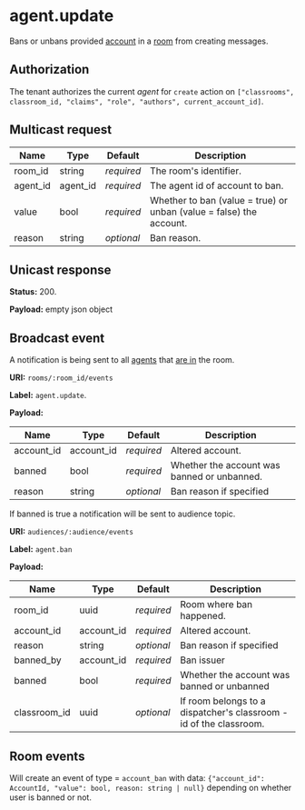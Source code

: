 # agent.update

Bans or unbans provided [account](../agent.md#agent) in a [room](../room.md#room) from creating messages.

## Authorization

The tenant authorizes the current _agent_ for `create` action on `["classrooms", classroom_id, "claims", "role", "authors", current_account_id]`.

## Multicast request

Name             | Type                 | Default    | Description
---------------- | -------------------- | ---------- | ------------------
room_id          | string               | _required_ | The room's identifier.
agent_id         | agent_id             | _required_ | The agent id of account to ban.
value            | bool                 | _required_ | Whether to ban (value = true) or unban (value = false) the account.
reason           | string               | _optional_ | Ban reason.

## Unicast response

**Status:** 200.

**Payload:** empty json object


## Broadcast event

A notification is being sent to all [agents](../agent.md#agent) that
[are in](../room/enter.md) the room.

**URI:** `rooms/:room_id/events`

**Label:** `agent.update`.

**Payload:**

Name             | Type        | Default    | Description
---------------- | ----------- | ---------- | -----------------------------------
account_id       | account_id  | _required_ | Altered account.
banned           | bool        | _required_ | Whether the account was banned or unbanned.
reason           | string      | _optional_ | Ban reason if specified

If banned is true a notification will be sent to audience topic.

**URI:** `audiences/:audience/events`

**Label:** `agent.ban`

**Payload:**

Name             | Type        | Default    | Description
---------------- | ----------- | ---------- | -----------------------------------
room_id          | uuid        | _required_ | Room where ban happened.
account_id       | account_id  | _required_ | Altered account.
reason           | string      | _optional_ | Ban reason if specified
banned_by        | account_id  | _required_ | Ban issuer
banned           | bool        | _required_ | Whether the account was banned or unbanned
classroom_id     | uuid        | _optional_ | If room belongs to a dispatcher's classroom - id of the classroom.

## Room events

Will create an event of type = `account_ban` with data: `{"account_id": AccountId, "value": bool, reason: string | null}` depending on whether user is banned or not.
